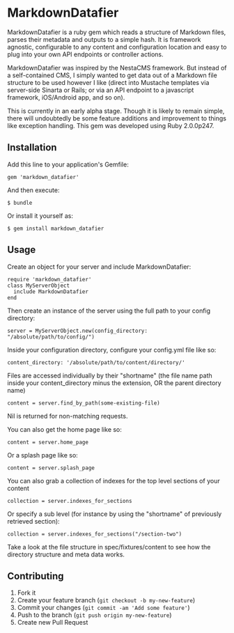 # MarkdownDatafier

MarkdownDatafier is a ruby gem which reads a structure of Markdown files, parses their metadata and outputs to a simple hash. It is framework agnostic, configurable to any content and configuration location and easy to plug into your own API endpoints or controller actions.

MarkdownDatafier was inspired by the NestaCMS framework. But instead of a self-contained CMS, I simply wanted to get data out of a Markdown file structure to be used however I like (direct into Mustache templates via server-side Sinarta or Rails; or via an API endpoint to a javascript framework, iOS/Android app, and so on).

This is currently in an early alpha stage. Though it is likely to remain simple, there will undoubtedly be some feature additions and improvement to things like exception handling. This gem was developed using Ruby 2.0.0p247.

## Installation

Add this line to your application's Gemfile:

    gem 'markdown_datafier'

And then execute:

    $ bundle

Or install it yourself as:

    $ gem install markdown_datafier

## Usage

Create an object for your server and include MarkdownDatafier:

    require 'markdown_datafier'
    class MyServerObject
      include MarkdownDatafier
    end

Then create an instance of the server using the full path to your config directory:

    server = MyServerObject.new(config_directory: "/absolute/path/to/config/")
    
Inside your configuration directory, configure your config.yml file like so:

    content_directory: '/absolute/path/to/content/directory/'
    
Files are accessed individually by their "shortname" (the file name path inside your content_directory minus the extension, OR the parent directory name)

    content = server.find_by_path(some-existing-file)

Nil is returned for non-matching requests.

You can also get the home page like so:
    
    content = server.home_page
    
Or a splash page like so:

    content = server.splash_page
    
You can also grab a collection of indexes for the top level sections of your content 
    
    collection = server.indexes_for_sections
    
Or specify a sub level (for instance by using the "shortname" of previously retrieved section):
    
    collection = server.indexes_for_sections("/section-two")

Take a look at the file structure in spec/fixtures/content to see how the directory structure and meta data works.

## Contributing

1. Fork it
2. Create your feature branch (`git checkout -b my-new-feature`)
3. Commit your changes (`git commit -am 'Add some feature'`)
4. Push to the branch (`git push origin my-new-feature`)
5. Create new Pull Request
